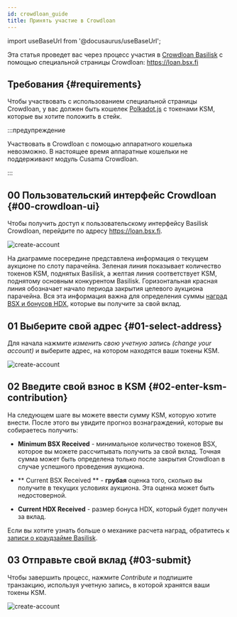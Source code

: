 ```yaml
---
id: crowdloan_guide
title: Принять участие в Crowdloan
---
```


import useBaseUrl from '@docusaurus/useBaseUrl';

Эта статья проведет вас через процесс участия в [Crowdloan Basilisk](/basilisk_crowdloan) с помощью специальной страницы Crowdloan: https://loan.bsx.fi

## Требования {#requirements}

Чтобы участвовать с использованием специальной страницы Crowdloan, у вас должен быть кошелек [Polkadot.js](https://polkadot.js.org/extension/) с токенами KSM, которые вы хотите положить в стейк.

:::предупреждение

Участвовать в Crowdloan с помощью аппаратного кошелька невозможно. В настоящее время аппаратные кошельки не поддерживают модуль Cusama Crowdloan.

:::

## 00 Пользовательский интерфейс Crowdloan {#00-crowdloan-ui}

Чтобы получить доступ к пользовательскому интерфейсу Basilisk Crowdloan, перейдите по адресу https://loan.bsx.fi.

<div style={{textAlign: 'center', marginBottom: '2rem'}}>
  <img alt="create-account" src={useBaseUrl('/img/crowdloan-guide/chart.png')}  />
</div>

На диаграмме посередине представлена информация о текущем аукционе по слоту парачейна. Зеленая линия показывает количество токенов KSM, поднятых Basilisk, а желтая линия соответствует KSM, поднятому основным конкурентом Basilisk. Горизонтальная красная линия обозначает начало периода закрытия целевого аукциона парачейна. Вся эта информация важна для определения суммы [наград BSX и бонусов HDX](/basilisk_crowdloan), которые вы получите за свой вклад.


## 01 Выберите свой адрес {#01-select-address}


Для начала нажмите *изменить свою учетную запись (change your account)* и выберите адрес, на котором находятся ваши токены KSM.

<div style={{textAlign: 'center', marginBottom: '2rem'}}>
  <img alt="create-account" src={useBaseUrl('/img/crowdloan-guide/select-account.png')}  />
</div>

## 02 Введите свой взнос в KSM {#02-enter-ksm-contribution}

На следующем шаге вы можете ввести сумму KSM, которую хотите внести. После этого вы увидите прогноз вознаграждений, которые вы собираетесь получить:

* **Minimum BSX Received** - минимальное количество токенов BSX, которое вы можете рассчитывать получить за свой вклад. Точная сумма может быть определена только после закрытия Crowdloan в случае успешного проведения аукциона.

* ** Current BSX Received ** - **грубая** оценка того, сколько вы получите в текущих условиях аукциона. Эта оценка может быть недостоверной.

* **Current HDX Received** - размер бонуса HDX, который будет получен за вклад.

Если вы хотите узнать больше о механике расчета наград, обратитесь к [записи о краудзайме Basilisk](/basilisk_crowdloan).

## 03 Отправьте свой вклад {#03-submit}

Чтобы завершить процесс, нажмите *Contribute* и подпишите транзакцию, используя учетную запись, в которой хранятся ваши токены KSM.

<div style={{textAlign: 'center', marginBottom: '2rem'}}>
  <img alt="create-account" src={useBaseUrl('/img/crowdloan-guide/sign-submit.png')}  />
</div>
